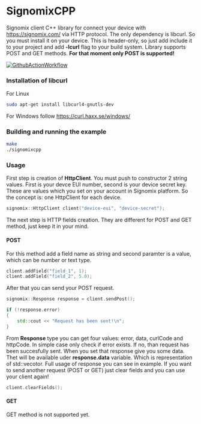 # SignomixCPP
Signomix client C++ library for connect your device with https://signomix.com/ via HTTP protocol. The only dependency is libcurl. So you must install it on your device. This is header-only, so just add include it to your project and add **-lcurl** flag to your build system. Library supports POST and GET methods.
**For that moment only POST is supported!**

[![GithubActionWorkflow](https://github.com/actions/setup-dotnet/workflows/Main%20workflow/badge.svg)](https://github.com/gskorupa/SignomixCPP/actions)

### Installation of libcurl
For Linux
```bash
sudo apt-get install libcurl4-gnutls-dev
```
For Windows follow https://curl.haxx.se/windows/

### Building and running the example
```bash
make
./signomixcpp
```

### Usage
First step is creation of **HttpClient**. You must push to constructor 2 string values. First is your devce EUI number, second is your device secret key. These are values which you set on your account in Signomix platform. So the concept is: one HttpClient for each device.
```c++
signomix::HttpClient client("device-eui", "device-secret");
```
The next step is HTTP fields creation. They are different for POST and GET method, just keep it in your mind.

#### POST
For this method add a field name as string and second paramter is a value, which can be number or text type.
```c++
client.addField("field_1", 1);
client.addField("field_2", 5.0);
```
After that you can send your POST request.
```c++
signomix::Response response = client.sendPost();

if (!response.error)
{
    std::cout << "Request has been sent!\n";
}
```
From **Response** type you can get four values: error, data, curlCode and httpCode. In simple case only check if error exists. If no, than request has been succesfully sent. When you set that response give you some data. Thet will be available uder **response.data** variable. Which is representation of std::vecotor<char>. Full usage of response you can see in example. If you want to send another request (POST or GET) just clear fields and you can use your client again!
```c++
client.clearFields();
```

#### GET
GET method is not supported yet.
